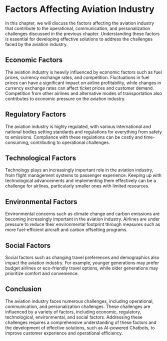 Factors Affecting Aviation Industry
===============================================================================

In this chapter, we will discuss the factors affecting the aviation industry that contribute to the operational, communication, and personalization challenges discussed in the previous chapter. Understanding these factors is essential for developing effective solutions to address the challenges faced by the aviation industry.

Economic Factors
----------------

The aviation industry is heavily influenced by economic factors such as fuel prices, currency exchange rates, and competition. Fluctuations in fuel prices can have a significant impact on airline profitability, while changes in currency exchange rates can affect ticket prices and customer demand. Competition from other airlines and alternative modes of transportation also contributes to economic pressure on the aviation industry.

Regulatory Factors
------------------

The aviation industry is highly regulated, with various international and national bodies setting standards and regulations for everything from safety to emissions. Compliance with these regulations can be costly and time-consuming, contributing to operational challenges.

Technological Factors
---------------------

Technology plays an increasingly important role in the aviation industry, from flight management systems to passenger experience. Keeping up with technological advancements and implementing them effectively can be a challenge for airlines, particularly smaller ones with limited resources.

Environmental Factors
---------------------

Environmental concerns such as climate change and carbon emissions are becoming increasingly important in the aviation industry. Airlines are under pressure to reduce their environmental footprint through measures such as more fuel-efficient aircraft and carbon offsetting programs.

Social Factors
--------------

Social factors such as changing travel preferences and demographics also impact the aviation industry. For example, younger generations may prefer budget airlines or eco-friendly travel options, while older generations may prioritize comfort and convenience.

Conclusion
----------

The aviation industry faces numerous challenges, including operational, communication, and personalization challenges. These challenges are influenced by a variety of factors, including economic, regulatory, technological, environmental, and social factors. Addressing these challenges requires a comprehensive understanding of these factors and the development of effective solutions, such as AI-powered Chatbots, to improve customer experience and operational efficiency.
